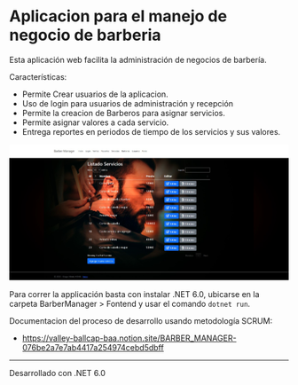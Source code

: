 # Aplicacion para el manejo de negocio de barberia
Esta aplicación web facilita la administración de negocios de barbería. 

Características:
* Permite Crear usuarios de la aplicacion.
* Uso de login para usuarios de administración y  recepción
* Permite la creacion de Barberos para asignar servicios.
* Permite asignar valores a cada servicio.
* Entrega reportes en periodos de tiempo de los servicios y sus valores.

![image info](./imagenes/ejemplo1.jpg "Ejemplo de listado de servicios")

Para correr la applicación basta con instalar .NET 6.0, ubicarse en la carpeta BarberManager > Fontend y usar el comando `dotnet run`.

Documentacion del proceso de desarrollo usando metodología SCRUM:
* https://valley-ballcap-baa.notion.site/BARBER_MANAGER-076be2a7e7ab4417a254974cebd5dbff

---
Desarrollado con .NET 6.0